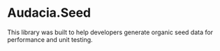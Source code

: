 # Audacia.Seed

This library was built to help developers generate organic seed data for performance and unit testing.

